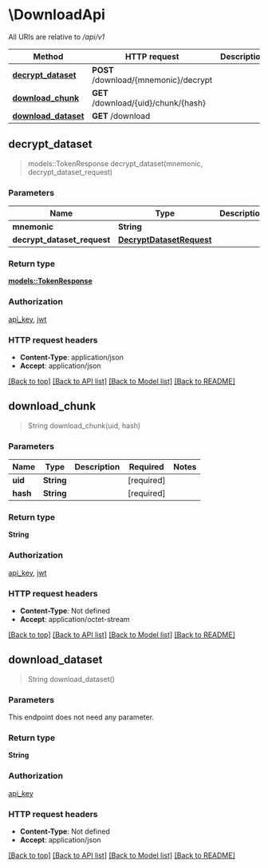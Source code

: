 # \DownloadApi

All URIs are relative to */api/v1*

Method | HTTP request | Description
------------- | ------------- | -------------
[**decrypt_dataset**](DownloadApi.md#decrypt_dataset) | **POST** /download/{mnemonic}/decrypt | 
[**download_chunk**](DownloadApi.md#download_chunk) | **GET** /download/{uid}/chunk/{hash} | 
[**download_dataset**](DownloadApi.md#download_dataset) | **GET** /download | 



## decrypt_dataset

> models::TokenResponse decrypt_dataset(mnemonic, decrypt_dataset_request)


### Parameters


Name | Type | Description  | Required | Notes
------------- | ------------- | ------------- | ------------- | -------------
**mnemonic** | **String** |  | [required] |
**decrypt_dataset_request** | [**DecryptDatasetRequest**](DecryptDatasetRequest.md) |  | [required] |

### Return type

[**models::TokenResponse**](TokenResponse.md)

### Authorization

[api_key](../README.md#api_key), [jwt](../README.md#jwt)

### HTTP request headers

- **Content-Type**: application/json
- **Accept**: application/json

[[Back to top]](#) [[Back to API list]](../README.md#documentation-for-api-endpoints) [[Back to Model list]](../README.md#documentation-for-models) [[Back to README]](../README.md)


## download_chunk

> String download_chunk(uid, hash)


### Parameters


Name | Type | Description  | Required | Notes
------------- | ------------- | ------------- | ------------- | -------------
**uid** | **String** |  | [required] |
**hash** | **String** |  | [required] |

### Return type

**String**

### Authorization

[api_key](../README.md#api_key), [jwt](../README.md#jwt)

### HTTP request headers

- **Content-Type**: Not defined
- **Accept**: application/octet-stream

[[Back to top]](#) [[Back to API list]](../README.md#documentation-for-api-endpoints) [[Back to Model list]](../README.md#documentation-for-models) [[Back to README]](../README.md)


## download_dataset

> String download_dataset()


### Parameters

This endpoint does not need any parameter.

### Return type

**String**

### Authorization

[api_key](../README.md#api_key)

### HTTP request headers

- **Content-Type**: Not defined
- **Accept**: application/json

[[Back to top]](#) [[Back to API list]](../README.md#documentation-for-api-endpoints) [[Back to Model list]](../README.md#documentation-for-models) [[Back to README]](../README.md)

